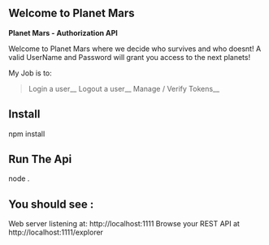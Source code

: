 ## Welcome to Planet Mars

**Planet Mars - Authorization API**

Welcome to Planet Mars where we decide who survives and who doesnt! 
A valid UserName and Password will grant you access to the next planets! 

My Job is to:
>Login a user__
>Logout a user__
>Manage / Verify Tokens__



## Install 
npm install 

## Run The Api 
node . 

## You should see :

Web server listening at: http://localhost:1111
Browse your REST API at http://localhost:1111/explorer

